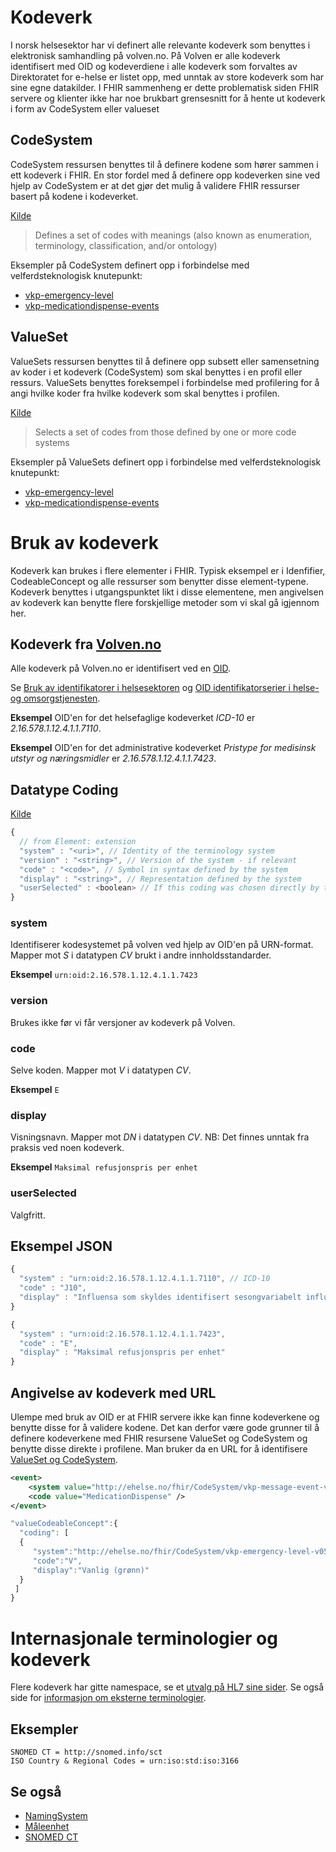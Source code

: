 # Kodeverk

I norsk helsesektor har vi definert alle relevante kodeverk som benyttes i elektronisk samhandling på volven.no. På Volven er alle kodeverk identifisert med OID og kodeverdiene i alle kodeverk som forvaltes av Direktoratet for e-helse er listet opp, med unntak av store kodeverk som har sine egne datakilder. I FHIR sammenheng er dette problematisk siden FHIR servere og klienter ikke har noe brukbart grensesnitt for å hente ut kodeverk i form av CodeSystem eller valueset

## CodeSystem

CodeSystem ressursen benyttes til å definere kodene som hører sammen i ett kodeverk i FHIR. En stor fordel med å definere opp kodeverken sine ved hjelp av CodeSystem er at det gjør det mulig å validere FHIR ressurser basert på kodene i kodeverket. 

[Kilde](https://www.hl7.org/fhir/codesystem.html)

> Defines a set of codes with meanings (also known as enumeration, terminology, classification, and/or ontology)

Eksempler på CodeSystem definert opp i forbindelse med velferdsteknologisk knutepunkt:
* [vkp-emergency-level](https://git.sarepta.ehelse.no/utvikling/FHIR/blob/master/vkp/CodeSystem/vkp-emergency-level-v05.codesystem.xml)
* [vkp-medicationdispense-events](https://git.sarepta.ehelse.no/utvikling/FHIR/blob/master/vkp/CodeSystem/vkp-medicationdispense-events-v06.codesystem.xml)

## ValueSet

ValueSets ressursen benyttes til å definere opp subsett eller samensetning av koder i et kodeverk (CodeSystem) som skal benyttes i en profil eller ressurs. ValueSets benyttes foreksempel i forbindelse med profilering for å angi hvilke koder fra hvilke kodeverk som skal benyttes i profilen.

[Kilde](https://www.hl7.org/fhir/valueset.html)

> Selects a set of codes from those defined by one or more code systems

Eksempler på ValueSets definert opp i forbindelse med velferdsteknologisk knutepunkt:
* [vkp-emergency-level](https://git.sarepta.ehelse.no/utvikling/FHIR/blob/master/vkp/ValueSet/vkp-emergency-level-v05.valueset.xml)
* [vkp-medicationdispense-events](https://git.sarepta.ehelse.no/utvikling/FHIR/blob/master/vkp/ValueSet/vkp-medicationdispense-events-v06.valueset.xml)

# Bruk av kodeverk 

Kodeverk kan brukes i flere elementer i FHIR. Typisk eksempel er i Idenfifier, CodeableConcept og alle ressurser som benytter disse element-typene. Kodeverk benyttes i utgangspunktet likt i disse elementene, men angivelsen av kodeverk kan benytte flere forskjellige metoder som vi skal gå igjennom her.

## Kodeverk fra [Volven.no](https://www.volven.no)

Alle kodeverk på Volven.no er identifisert ved en [OID](https://en.wikipedia.org/wiki/Object_identifier). 

Se [Bruk av identifikatorer i helsesektoren](https://volven.no/Om%20kodeverks-id%20og%20OID.pdf) og [OID identifikatorserier i helse- og omsorgstjenesten](https://ehelse.no/oid-identifikatorserier-i-helse-og-omsorgstjenesten).

**Eksempel** OID'en for det helsefaglige kodeverket _ICD-10_ er _2.16.578.1.12.4.1.1.7110_.

**Eksempel** OID'en for det administrative kodeverket _Pristype for medisinsk utstyr og næringsmidler_ er _2.16.578.1.12.4.1.1.7423_.

## Datatype Coding
[Kilde](https://www.hl7.org/fhir/datatypes.html#Coding)

```javascript
{
  // from Element: extension
  "system" : "<uri>", // Identity of the terminology system
  "version" : "<string>", // Version of the system - if relevant
  "code" : "<code>", // Symbol in syntax defined by the system
  "display" : "<string>", // Representation defined by the system
  "userSelected" : <boolean> // If this coding was chosen directly by the user
}
```

### system

Identifiserer kodesystemet på volven ved hjelp av OID'en på URN-format. Mapper mot _S_ i datatypen _CV_ brukt i andre innholdsstandarder.

**Eksempel** `urn:oid:2.16.578.1.12.4.1.1.7423`

### version

Brukes ikke før vi får versjoner av kodeverk på Volven.

### code

Selve koden. Mapper mot _V_ i datatypen _CV_.

**Eksempel** `E`

### display

Visningsnavn. Mapper mot _DN_ i datatypen _CV_. NB: Det finnes unntak fra praksis ved noen kodeverk. 

**Eksempel** `Maksimal refusjonspris per enhet`

### userSelected

Valgfritt.

## Eksempel JSON

```javascript
{
  "system" : "urn:oid:2.16.578.1.12.4.1.1.7110", // ICD-10
  "code" : "J10",
  "display" : "Influensa som skyldes identifisert sesongvariabelt influensavirus"
}
```

```javascript
{
  "system" : "urn:oid:2.16.578.1.12.4.1.1.7423",
  "code" : "E",
  "display" : "Maksimal refusjonspris per enhet"
}
```

## Angivelse av kodeverk med URL

Ulempe med bruk av OID er at FHIR servere ikke kan finne kodeverkene og benytte disse for å validere kodene. Det kan derfor være gode grunner til å definere kodeverkene med FHIR resursene ValueSet og CodeSystem og benytte disse direkte i profilene. Man bruker da en URL for å identifisere [ValueSet og CodeSystem](codesystem.md).

```xml
<event>
    <system value="http://ehelse.no/fhir/CodeSystem/vkp-message-event-v05" />
    <code value="MedicationDispense" />
</event>
```

```javascript
"valueCodeableConcept":{
  "coding": [
  {
     "system":"http://ehelse.no/fhir/CodeSystem/vkp-emergency-level-v05",
     "code":"V",
     "display":"Vanlig (grønn)"
  }
 ]
}
```
# Internasjonale terminologier og kodeverk

Flere kodeverk har gitte namespace, se et [utvalg på HL7 sine sider](https://www.hl7.org/fhir/terminologies-systems.html).
Se også side for [informasjon om eksterne terminologier](https://confluence.hl7.org/display/TA/External+Terminologies+-+Information). 

## Eksempler
```
SNOMED CT = http://snomed.info/sct
ISO Country & Regional Codes = urn:iso:std:iso:3166	
```

## Se også

* [NamingSystem](namingsystem.md)
* [Måleenhet](ucum.md)
* [SNOMED CT](snomed-ct.md)
